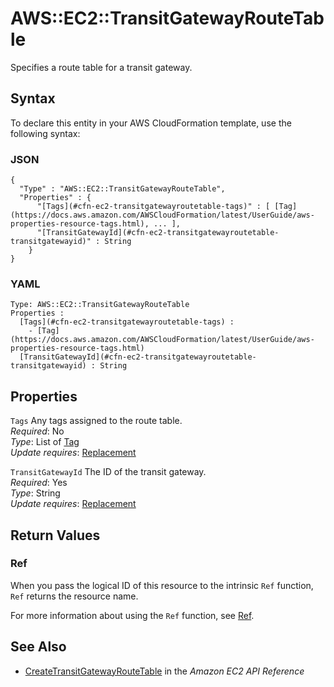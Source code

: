 # AWS::EC2::TransitGatewayRouteTable<a name="aws-resource-ec2-transitgatewayroutetable"></a>

Specifies a route table for a transit gateway\.

## Syntax<a name="aws-resource-ec2-transitgatewayroutetable-syntax"></a>

To declare this entity in your AWS CloudFormation template, use the following syntax:

### JSON<a name="aws-resource-ec2-transitgatewayroutetable-syntax.json"></a>

```
{
  "Type" : "AWS::EC2::TransitGatewayRouteTable",
  "Properties" : {
      "[Tags](#cfn-ec2-transitgatewayroutetable-tags)" : [ [Tag](https://docs.aws.amazon.com/AWSCloudFormation/latest/UserGuide/aws-properties-resource-tags.html), ... ],
      "[TransitGatewayId](#cfn-ec2-transitgatewayroutetable-transitgatewayid)" : String
    }
}
```

### YAML<a name="aws-resource-ec2-transitgatewayroutetable-syntax.yaml"></a>

```
Type: AWS::EC2::TransitGatewayRouteTable
Properties : 
﻿  [Tags](#cfn-ec2-transitgatewayroutetable-tags) : 
    - [Tag](https://docs.aws.amazon.com/AWSCloudFormation/latest/UserGuide/aws-properties-resource-tags.html)
﻿  [TransitGatewayId](#cfn-ec2-transitgatewayroutetable-transitgatewayid) : String
```

## Properties<a name="aws-resource-ec2-transitgatewayroutetable-properties"></a>

`Tags`  <a name="cfn-ec2-transitgatewayroutetable-tags"></a>
Any tags assigned to the route table\.  
*Required*: No  
*Type*: List of [Tag](https://docs.aws.amazon.com/AWSCloudFormation/latest/UserGuide/aws-properties-resource-tags.html)  
*Update requires*: [Replacement](https://docs.aws.amazon.com/AWSCloudFormation/latest/UserGuide/using-cfn-updating-stacks-update-behaviors.html#update-replacement)

`TransitGatewayId`  <a name="cfn-ec2-transitgatewayroutetable-transitgatewayid"></a>
The ID of the transit gateway\.  
*Required*: Yes  
*Type*: String  
*Update requires*: [Replacement](https://docs.aws.amazon.com/AWSCloudFormation/latest/UserGuide/using-cfn-updating-stacks-update-behaviors.html#update-replacement)

## Return Values<a name="aws-resource-ec2-transitgatewayroutetable-return-values"></a>

### Ref<a name="aws-resource-ec2-transitgatewayroutetable-return-values-ref"></a>

When you pass the logical ID of this resource to the intrinsic `Ref` function, `Ref` returns the resource name\.

For more information about using the `Ref` function, see [Ref](https://docs.aws.amazon.com/AWSCloudFormation/latest/UserGuide/intrinsic-function-reference-ref.html)\.

## See Also<a name="aws-resource-ec2-transitgatewayroutetable--seealso"></a>
+  [CreateTransitGatewayRouteTable](https://docs.aws.amazon.com/AWSEC2/latest/APIReference/API_CreateTransitGatewayRouteTable.html) in the *Amazon EC2 API Reference*